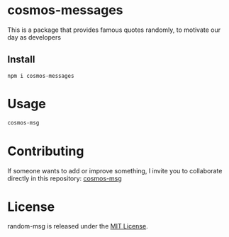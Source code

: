 
# cosmos-messages

This is a package that provides famous quotes randomly, to motivate our day as developers

## Install

```npm
npm i cosmos-messages
```

# Usage

```bash
cosmos-msg
```

# Contributing
If someone wants to add or improve something, I invite you to collaborate directly in this repository: [cosmos-msg](https://github.com/cosmosoftroot/npm-cosmos-msg)

# License
random-msg is released under the [MIT License](https://opensource.org/licenses/MIT).